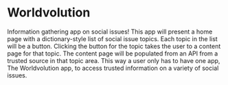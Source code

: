 # Worldvolution
Information gathering app on social issues!
This app will present a home page with a dictionary-style list of social issue topics. Each topic in the list will be a button. Clicking the button for the topic takes the user to a content page for that topic. The content page will be populated from an API from a trusted source in that topic area. This way a user only has to have one app, The Worldvolution app, to access trusted information on a variety of social issues.
